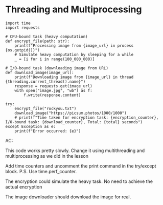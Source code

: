 # Threading and Multiprocessing

```
import time
import requests

# CPU-bound task (heavy computation)
def encrypt_file(path: str):
    print(f"Processing image from {image_url} in process {os.getpid()}")
    # Simulate heavy computation by sleeping for a while
    _ = [i for i in range(100_000_000)]

# I/O-bound task (downloading image from URL)
def download_image(image_url):
    print(f"Downloading image from {image_url} in thread {threading.current_thread().name}")
    response = requests.get(image_url)
    with open("image.jpg", "wb") as f:
        f.write(response.content)

try:
    encrypt_file("rockyou.txt")
    download_image("https://picsum.photos/1000/1000")
    # print(f"Time taken for encryption task: {encryption_counter}, I/O-bound task: {download_counter}, Total: {total} seconds")
except Exception as e:
    print(f"Error occurred: {e}")
```

AC:

This code works pretty slowly. Change it using multithreading and multiprocessing as we did in the lesson

Add time counters and uncomment the print command in the try/except block. P.S. Use time.perf_counter.

The encryption could simulate the heavy task. No need to achieve the actual encryption

The image downloader should download the image for real.